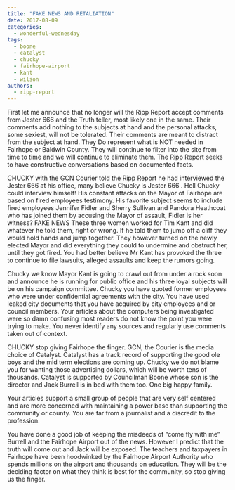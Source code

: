 ```yaml
---
title: "FAKE NEWS AND RETALIATION"
date: 2017-08-09
categories: 
  - wonderful-wednesday
tags: 
  - boone
  - catalyst
  - chucky
  - fairhope-airport
  - kant
  - wilson
authors: 
  - ripp-report
---
```


First let me announce that no longer will the Ripp Report accept comments from Jester 666 and the Truth teller, most likely one in the same. Their comments add nothing to the subjects at hand and the personal attacks, some sexiest, will not be tolerated. Their comments are meant to distract from the subject at hand. They Do represent what is NOT needed in Fairhope or Baldwin County. They will continue to filter into the site from time to time and we will continue to eliminate them. The Ripp Report seeks to have constructive conversations based on documented facts.

CHUCKY with the GCN Courier told the Ripp Report he had interviewed the Jester 666 at his office, many believe Chucky is Jester 666 . Hell Chucky could interview himself! His constant attacks on the Mayor of Fairhope are based on fired employees testimony. His favorite subject seems to include fired employees Jennifer Fidler and Sherry Sullivan and Pandora Heathcoat who has joined them by accusing the Mayor of assault, Fidler is her witness? FAKE NEWS These three women worked for Tim Kant and did whatever he told them, right or wrong. If he told them to jump off a cliff they would hold hands and jump together. They however turned on the newly elected Mayor and did everything they could to undermine and obstruct her, until they got fired. You had better believe Mr Kant has provoked the three to continue to file lawsuits, alleged assaults and keep the rumors going.

Chucky we know Mayor Kant is going to crawl out from under a rock soon and announce he is running for public office and his three loyal subjects will be on his campaign committee. Chucky you have quoted former employees who were under confidential agreements with the city. You have used leaked city documents that you have acquired by city employees and or council members. Your articles about the computers being investigated were so damn confusing most readers do not know the point you were trying to make. You never identify any sources and regularly use comments taken out of context.

CHUCKY stop giving Fairhope the finger. GCN, the Courier is the media choice of Catalyst. Catalyst has a track record of supporting the good ole boys and the mid term elections are coming up. Chucky we do not blame you for wanting those advertising dollars, which will be worth tens of thousands. Catalyst is supported by Councilman Boone whose son is the director and Jack Burrell is in bed with them too. One big happy family.

Your articles support a small group of people that are very self centered and are more concerned with maintaining a power base than supporting the community or county. You are far from a journalist and a discredit to the profession.

You have done a good job of keeping the misdeeds of “come fly with me” Burrell and the Fairhope Airport out of the news. However I predict that the truth will come out and Jack will be exposed. The teachers and taxpayers in Fairhope have been hoodwinked by the Fairhope Airport Authority who spends millions on the airport and thousands on education. They will be the deciding factor on what they think is best for the community, so stop giving us the finger.
